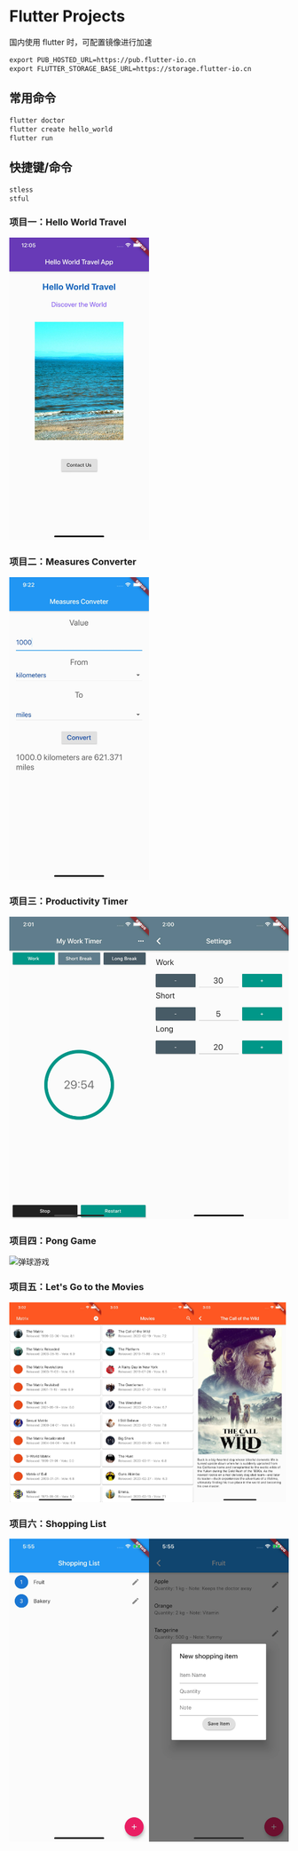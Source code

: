 # Flutter Projects

国内使用 flutter 时，可配置镜像进行加速

```
export PUB_HOSTED_URL=https://pub.flutter-io.cn
export FLUTTER_STORAGE_BASE_URL=https://storage.flutter-io.cn
```

## 常用命令

```
flutter doctor
flutter create hello_world
flutter run
```

## 快捷键/命令
```
stless
stful
```

### 项目一：Hello World Travel 
<img src="./images/hello-world-travel.jpg" alt="Hello World Travel" width="50%" >

### 项目二：Measures Converter
<img src="./images/converter.jpg" alt="Measures Converter" width="50%" >

### 项目三：Productivity Timer
<img src="./images/productivity_timer_main.jpg" width="50%" alt="定时器项目最终效果" ><img src="./images/productivity_timer_settings.jpg" width="50%" alt="定时器项目配置页面" >


### 项目四：Pong Game
<img src="./images/pong-game.gif" width="50%" alt="弹球游戏" >

### 项目五：Let's Go to the Movies

<img src="./images/movie-search.jpg" width="33%" alt="电影搜索页面" ><img src="./images/movie-list.jpg" width="33%" alt="电影列表页面" ><img src="./images/movie-detail.jpg" width="33%" alt="电影详情页面" >

### 项目六：Shopping List

<img src="./images/shopping-home.jpg" width="50%" alt="购物清单首页" ><img src="./images/shopping-item.jpg" width="50%" alt="购物清单子项" >